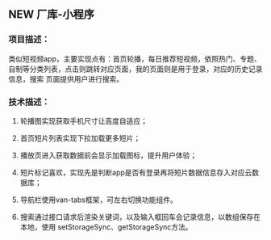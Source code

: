 ## NEW 厂库-小程序

### 项目描述：

​	类似短视频app，主要实现点有：首页轮播，每日推荐短视频，依照热门、专题、 自制等分类列表，点击则跳转对应页面，我的页面则是用于登录，对应的历史记录信息，搜索 页面提供用户进行搜索。

### 技术描述：

1. 轮播图实现获取手机尺寸让高度自适应；

2. 首页短片列表实现下拉加载更多短片；
3. 播放页进入获取数据前会显示加载图标，提升用户体验；
4. 短片标记喜欢，实现先是判断app是否有登录再将短片数据信息存入对应云数据库； 
5. 导航栏使用van-tabs框架，可左右切换功能组件。 
6. 搜索通过接口请求后渲染关键词，以及输入框回车会记录信息，以数组保存在本地，使用 setStorageSync、getStorageSync方法。



